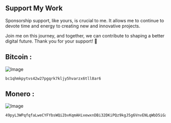 ## Support My Work

Sponsorship support, like yours, is crucial to me. It allows me to continue to devote time and energy to creating new and innovative projects.

Join me on this journey, and together, we can contribute to shaping a better digital future. Thank you for your support! 🚀

## Bitcoin :
![Image](images/bitcoin.png)  
```
bc1qhmkpytvs42w27pgqrk7kljy5hvarzx6tll8ar6
```

## Monero :
![Image](images/monero.png)  
```
49pyL3WPqfqfaLweCYFYbsWQi2bvKqmAHixewxnDBi32DKiPQz9kgJ5g6VnvENLqWbD5iGasQQvG7GVVg6B3HYu5Gqx4JSn
```